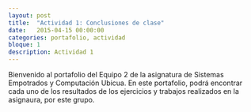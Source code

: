 ```yaml
---
layout: post
title:  "Actividad 1: Conclusiones de clase"
date:   2015-04-15 00:00:00
categories: portafolio, actividad
bloque: 1
description: Actividad 1
---
```

Bienvenido al portafolio del Equipo 2 de la asignatura de Sistemas Empotrados y Computación Ubicua. En este portafolio, podrá encontrar cada uno de los resultados de los ejercicios y trabajos realizados en la asignaura, por este grupo.